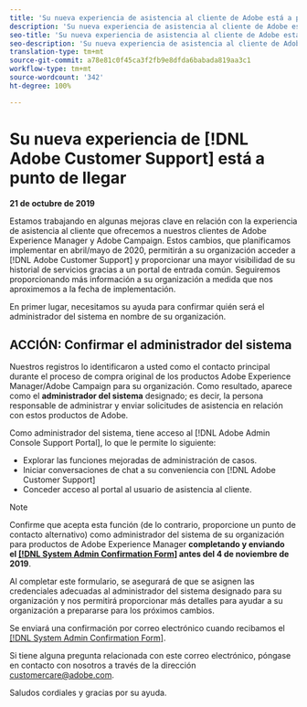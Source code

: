 ```yaml
---
title: 'Su nueva experiencia de asistencia al cliente de Adobe está a punto de llegar: designación de contacto de AEM'
description: 'Su nueva experiencia de asistencia al cliente de Adobe está a punto de llegar: designación de contacto de AEM'
seo-title: 'Su nueva experiencia de asistencia al cliente de Adobe está a punto de llegar: designación de contacto de AEM'
seo-description: 'Su nueva experiencia de asistencia al cliente de Adobe está a punto de llegar: designación de contacto de AEM'
translation-type: tm+mt
source-git-commit: a78e81c0f45ca3f2fb9e8dfda6babada819aa3c1
workflow-type: tm+mt
source-wordcount: '342'
ht-degree: 100%

---
```



# Su nueva experiencia de [!DNL Adobe Customer Support] está a punto de llegar

**21 de octubre de 2019**

Estamos trabajando en algunas mejoras clave en relación con la experiencia de asistencia al cliente que ofrecemos a nuestros clientes de Adobe Experience Manager y Adobe Campaign. Estos cambios, que planificamos implementar en abril/mayo de 2020, permitirán a su organización acceder a [!DNL Adobe Customer Support] y proporcionar una mayor visibilidad de su historial de servicios gracias a un portal de entrada común. Seguiremos proporcionando más información a su organización a medida que nos aproximemos a la fecha de implementación.

En primer lugar, necesitamos su ayuda para confirmar quién será el administrador del sistema en nombre de su organización.

## ACCIÓN: Confirmar el administrador del sistema

Nuestros registros lo identificaron a usted como el contacto principal durante el proceso de compra original de los productos Adobe Experience Manager/Adobe Campaign para su organización. Como resultado, aparece como el **administrador del sistema** designado; es decir, la persona responsable de administrar y enviar solicitudes de asistencia en relación con estos productos de Adobe.

Como administrador del sistema, tiene acceso al [!DNL Adobe Admin Console Support Portal], lo que le permite lo siguiente:

* Explorar las funciones mejoradas de administración de casos.
* Iniciar conversaciones de chat a su conveniencia con [!DNL Adobe Customer Support]
* Conceder acceso al portal al usuario de asistencia al cliente.

>[!NOTE]
>
>Confirme que acepta esta función (de lo contrario, proporcione un punto de contacto alternativo) como administrador del sistema de su organización para productos de Adobe Experience Manager **completando y enviando el [[!DNL System Admin Confirmation Form]](https://adobe.allegiancetech.com/cgi-bin/qwebcorporate.dll?idx=N5M8RY) antes del 4 de noviembre de 2019**.
>
>Al completar este formulario, se asegurará de que se asignen las credenciales adecuadas al administrador del sistema designado para su organización y nos permitirá proporcionar más detalles para ayudar a su organización a prepararse para los próximos cambios.

Se enviará una confirmación por correo electrónico cuando recibamos el [[!DNL System Admin Confirmation Form]](https://adobe.allegiancetech.com/cgi-bin/qwebcorporate.dll?idx=N5M8RY).

Si tiene alguna pregunta relacionada con este correo electrónico, póngase en contacto con nosotros a través de la dirección customercare@adobe.com.

Saludos cordiales y gracias por su ayuda.
